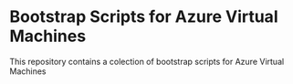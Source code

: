 # Bootstrap Scripts for Azure Virtual Machines
This repository contains a colection of bootstrap scripts for Azure Virtual Machines
